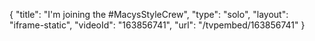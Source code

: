 {
    "title": "I'm joining the #MacysStyleCrew",
    "type": "solo",
    "layout": "iframe-static",
    "videoId": "163856741",
    "url": "\/tvpembed\/163856741"
}